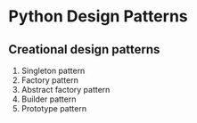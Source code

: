 # Python Design Patterns
## Creational design patterns
1. Singleton pattern
2. Factory pattern
3. Abstract factory pattern
4. Builder pattern
5. Prototype pattern